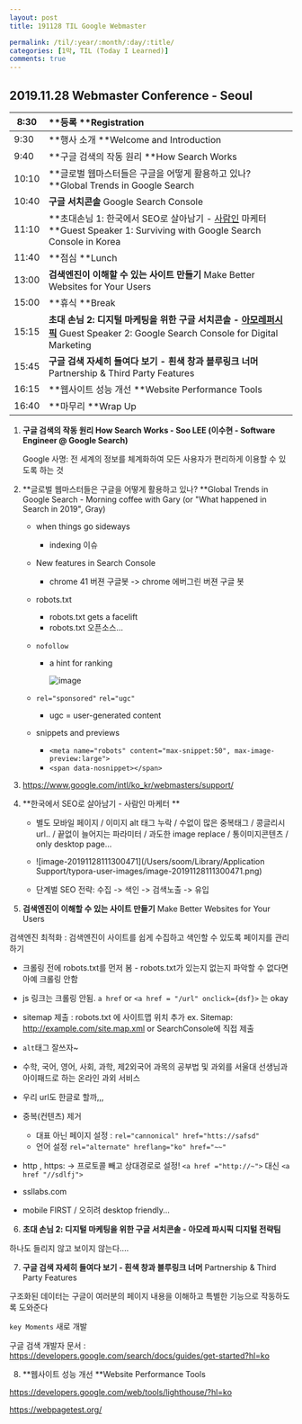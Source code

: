 ```yaml
---
layout: post
title: 191128 TIL Google Webmaster

permalink: /til/:year/:month/:day/:title/
categories: [1막, TIL (Today I Learned)]
comments: true
---
```


## 2019.11.28 Webmaster Conference - Seoul

| 8:30  | **등록 **Registration                                        |
| ----- | :----------------------------------------------------------- |
| 9:30  | **행사 소개 **Welcome and Introduction                       |
| 9:40  | **구글 검색의 작동 원리 **How Search Works                   |
| 10:10 | **글로벌 웹마스터들은 구글을 어떻게 활용하고 있나? **Global Trends in Google Search |
| 10:40 | **구글 서치콘솔** Google Search Console                      |
| 11:10 | **초대손님 1: 한국에서 SEO로 살아남기 - [사람인](https://www.saramin.co.kr/) 마케터 **Guest Speaker 1: Surviving with Google Search Console in Korea |
| 11:40 | **점심 **Lunch                                               |
| 13:00 | **검색엔진이 이해할 수 있는 사이트 만들기** Make Better Websites for Your Users |
| 15:00 | **휴식  **Break                                              |
| 15:15 | **초대 손님 2: 디지털 마케팅을 위한 구글 서치콘솔 - [아모레퍼시픽](https://www.apgroup.com/int/ko)** Guest Speaker 2: Google Search Console for Digital Marketing |
| 15:45 | **구글 검색 자세히 들여다 보기 - 흰색 창과 블루링크 너머** Partnership & Third Party Features |
| 16:15 | **웹사이트 성능 개선 **Website Performance Tools             |
| 16:40 | **마무리 **Wrap Up                                           |

1. **구글 검색의 작동 원리 How Search Works  - Soo LEE (이수현 - Software Engineer @ Google Search)**

   Google 사명: 전 세계의 정보를 체계화하여 모든 사용자가 편리하게 이용할 수 있도록 하는 것



2. **글로벌 웹마스터들은 구글을 어떻게 활용하고 있나? **Global Trends in Google Search - Morning coffee with Gary (or "What happened in Search in 2019", Gray) 

   - when things go sideways

     - indexing 이슈 

   - New features in Search Console

     - chrome 41 버젼 구글봇 -> chrome 에버그린 버젼 구글 봇

   - robots.txt

     - robots.txt gets a facelift
     - robots.txt 오픈소스...

   - `nofollow` 

     - a hint for ranking

       ![image](https://cdn-backlinko.pressidium.com/wp-content/uploads/2018/10/no-follow-link-techinical-1418x277.png)

   - `rel="sponsored"` `rel="ugc"` 

     - ugc = user-generated content

   - snippets and previews

     - `<meta name="robots" content="max-snippet:50", max-image-preview:large">`
     - `<span data-nosnippet></span>`

3. https://www.google.com/intl/ko_kr/webmasters/support/

4. **한국에서 SEO로 살아남기 - 사람인 마케터 **

   - 별도 모바일 페이지 / 이미지 alt 태그 누락 / 수없이 많은 중복태그  / 콩글리시 url.. / 끝없이 늘어지는 파라미터 / 과도한 image replace / 통이미지콘텐츠 / only desktop page... 

     

   - ![image-20191128111300471](/Users/soom/Library/Application Support/typora-user-images/image-20191128111300471.png)

   - 단계벌 SEO 전략: 수집 -> 색인 -> 검색노출 -> 유입 

5. **검색엔진이 이해할 수 있는 사이트 만들기** Make Better Websites for Your Users  

검색엔진 최적화 : 검색엔진이 사이트를 쉽게 수집하고 색인할 수 있도록 페이지를 관리하기

- 크롤링 전에 robots.txt를 먼저 봄  - robots.txt가 있는지 없는지 파악할 수 없다면 아예 크롤링 안함 
- js 링크는 크롤링 안됨. `a href` or  `<a href = "/url" onclick={dsf}>` 는 okay
- sitemap 제출 : robots.txt 에 사이트맵 위치 추가 ex. Sitemap: http://example.com/site.map.xml  or  SearchConsole에 직접 제출
- `alt`태그 잘쓰자~

- 수학, 국어, 영어, 사회, 과학, 제2외국어 과목의 공부법 및 과외를 서울대 선생님과 아이패드로 하는 온라인 과외 서비스
- 우리 url도 한글로 할까,,, 

- 중복(컨텐츠) 제거 
  - 대표 아닌 페이지 설정 : `rel="cannonical" href="htts://safsd"`
  - 언어 설정 `rel="alternate" hreflang="ko" href="~~"`
- http , https: -> 프로토콜 빼고 상대경로로 설정! `<a href ="http://~">` 대신 `<a href "//sdlfj">`
- ssllabs.com
- mobile FIRST / 오히려 desktop friendly... 



6. **초대 손님 2: 디지털 마케팅을 위한 구글 서치콘솔 - 아모레 파시픽 디지털 전략팀**

하나도 들리지 않고 보이지 않는다.... 





7. **구글 검색 자세히 들여다 보기 - 흰색 창과 블루링크 너머** Partnership & Third Party Features  

구조화된 데이터는 구글이 여러분의 페이지 내용을 이해하고 특별한 기능으로 작동하도록 도와준다

 `key Moments` 새로 개발 

구글 검색 개발자 문서 : https://developers.google.com/search/docs/guides/get-started?hl=ko



8. **웹사이트 성능 개선 **Website Performance Tools 

https://developers.google.com/web/tools/lighthouse/?hl=ko

https://webpagetest.org/
